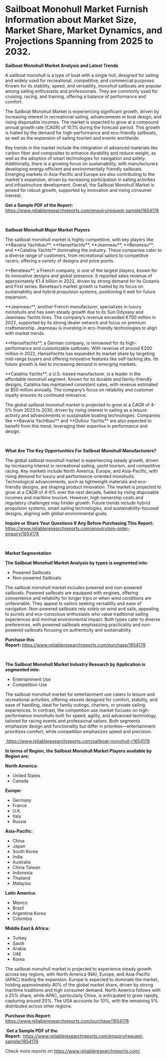 <p><h1>Sailboat Monohull Market Furnish Information about Market Size, Market Share, Market Dynamics, and Projections Spanning from 2025 to 2032.</h1></p><p><strong>Sailboat Monohull Market Analysis and Latest Trends</strong></p>
<p><p>A sailboat monohull is a type of boat with a single hull, designed for sailing and widely used for recreational, competitive, and commercial purposes. Known for its stability, speed, and versatility, monohull sailboats are popular among sailing enthusiasts and professionals. They are commonly used for cruising, racing, and training, offering a balance of performance and comfort.</p><p>The Sailboat Monohull Market is experiencing significant growth, driven by increasing interest in recreational sailing, advancements in boat design, and rising disposable incomes. The market is expected to grow at a compound annual growth rate (CAGR) of 10.1% during the forecast period. This growth is fueled by the demand for high-performance and eco-friendly sailboats, as well as the expansion of sailing tourism and events worldwide.</p><p>Key trends in the market include the integration of advanced materials like carbon fiber and composites to enhance durability and reduce weight, as well as the adoption of smart technologies for navigation and safety. Additionally, there is a growing focus on sustainability, with manufacturers developing energy-efficient and environmentally friendly sailboats. Emerging markets in Asia-Pacific and Europe are also contributing to the market's expansion, driven by increasing participation in sailing activities and infrastructure development. Overall, the Sailboat Monohull Market is poised for robust growth, supported by innovation and rising consumer interest.</p></p>
<p><strong>Get a Sample PDF of the Report:&nbsp;</strong> <a href="https://www.reliableresearchreports.com/enquiry/request-sample/1654178?utm_campaign=2002&utm_medium=2&utm_source=Github&utm_content=ia&utm_term=23012025&utm_id=sailboat-monohull">https://www.reliableresearchreports.com/enquiry/request-sample/1654178</a></p>
<p>&nbsp;</p>
<p><strong>Sailboat Monohull Major Market Players</strong></p>
<p><p>The sailboat monohull market is highly competitive, with key players like **Bavaria Yachtbau**, **HanseYachts**, **Jeanneau**, **Beneteau**, and **Catalina Yachts** dominating the industry. These companies cater to a diverse range of customers, from recreational sailors to competitive racers, offering a variety of designs and price points.</p><p>**Beneteau**, a French company, is one of the largest players, known for its innovative designs and global presence. It reported sales revenue of approximately €1.4 billion in 2022, driven by strong demand for its Oceanis and First series. Beneteau’s market growth is fueled by its focus on sustainability and hybrid propulsion systems, positioning it well for future expansion.</p><p>**Jeanneau**, another French manufacturer, specializes in luxury monohulls and has seen steady growth due to its Sun Odyssey and Jeanneau Yachts lines. The company’s revenue exceeded €700 million in 2022, supported by its strong dealer network and focus on premium craftsmanship. Jeanneau is investing in eco-friendly technologies to align with market trends.</p><p>**HanseYachts**, a German company, is renowned for its high-performance and customizable sailboats. With revenue of around €200 million in 2022, HanseYachts has expanded its market share by targeting mid-range buyers and offering innovative features like self-tacking jibs. Its future growth is tied to increasing demand in emerging markets.</p><p>**Catalina Yachts**, a U.S.-based manufacturer, is a leader in the affordable monohull segment. Known for its durable and family-friendly designs, Catalina has maintained consistent sales, with revenue estimated at $50 million annually. The company’s focus on reliability and customer loyalty ensures its continued relevance.</p><p>The global sailboat monohull market is projected to grow at a CAGR of 4-5% from 2023 to 2030, driven by rising interest in sailing as a leisure activity and advancements in sustainable boating technologies. Companies like **Bavaria Yachtbau** and **Dufour Yachts** are also expected to benefit from this trend, leveraging their expertise in performance and design.</p></p>
<p>&nbsp;</p>
<p><strong>What Are The Key Opportunities For Sailboat Monohull Manufacturers?</strong></p>
<p><p>The global sailboat monohull market is experiencing steady growth, driven by increasing interest in recreational sailing, yacht tourism, and competitive racing. Key markets include North America, Europe, and Asia-Pacific, with rising demand for luxury and performance-oriented monohulls. Technological advancements, such as lightweight materials and eco-friendly designs, are shaping product innovation. The market is projected to grow at a CAGR of 4-6% over the next decade, fueled by rising disposable incomes and maritime tourism. However, high ownership costs and regulatory challenges may hinder growth. Future trends include hybrid propulsion systems, smart sailing technologies, and sustainability-focused designs, aligning with global environmental goals.</p></p>
<p><strong>Inquire or Share Your Questions If Any Before Purchasing This Report:</strong> <a href="https://www.reliableresearchreports.com/enquiry/pre-order-enquiry/1654178?utm_campaign=2002&utm_medium=2&utm_source=Github&utm_content=ia&utm_term=23012025&utm_id=sailboat-monohull">https://www.reliableresearchreports.com/enquiry/pre-order-enquiry/1654178</a></p>
<p>&nbsp;</p>
<p><strong>Market Segmentation</strong></p>
<p><strong>The Sailboat Monohull Market Analysis by types is segmented into:</strong></p>
<p><ul><li>Powered Sailboats</li><li>Non-powered Sailboats</li></ul></p>
<p><p>The sailboat monohull market includes powered and non-powered sailboats. Powered sailboats are equipped with engines, offering convenience and reliability for longer trips or when wind conditions are unfavorable. They appeal to sailors seeking versatility and ease of navigation. Non-powered sailboats rely solely on wind and sails, appealing to purists and eco-conscious enthusiasts who value traditional sailing experiences and minimal environmental impact. Both types cater to diverse preferences, with powered sailboats emphasizing practicality and non-powered sailboats focusing on authenticity and sustainability.</p></p>
<p><strong>Purchase this Report:&nbsp;</strong><a href="https://www.reliableresearchreports.com/purchase/1654178?utm_campaign=2002&utm_medium=2&utm_source=Github&utm_content=ia&utm_term=23012025&utm_id=sailboat-monohull">https://www.reliableresearchreports.com/purchase/1654178</a></p>
<p>&nbsp;</p>
<p><strong>The Sailboat Monohull Market Industry Research by Application is segmented into:</strong></p>
<p><ul><li>Entertainment Use</li><li>Competition Use</li></ul></p>
<p><p>The sailboat monohull market for entertainment use caters to leisure and recreational activities, offering vessels designed for comfort, stability, and ease of handling, ideal for family outings, charters, or private sailing experiences. In contrast, the competition use market focuses on high-performance monohulls built for speed, agility, and advanced technology, tailored for racing events and professional sailors. Both segments emphasize design and functionality but differ in priorities—entertainment prioritizes comfort, while competition emphasizes speed and precision.</p></p>
<p><a href="https://www.reliableresearchreports.com/sailboat-monohull-r1654178?utm_campaign=2002&utm_medium=2&utm_source=Github&utm_content=ia&utm_term=23012025&utm_id=sailboat-monohull">&nbsp;https://www.reliableresearchreports.com/sailboat-monohull-r1654178</a></p>
<p><strong>In terms of Region, the Sailboat Monohull Market Players available by Region are:</strong></p>
<p>
    <p> <strong> North America: </strong>
        <ul>
            <li>United States</li>
            <li>Canada</li>
        </ul>
        </p> 
    <p> <strong> Europe: </strong>
        <ul>
            <li>Germany</li>
            <li>France</li>
            <li>U.K.</li>
            <li>Italy</li>
            <li>Russia</li>
        </ul>
        </p> 
    <p> <strong> Asia-Pacific: </strong>
        <ul>
            <li>China</li>
            <li>Japan</li>
            <li>South Korea</li>
            <li>India</li>
            <li>Australia</li>
            <li>China Taiwan</li>
            <li>Indonesia</li>
            <li>Thailand</li>
            <li>Malaysia</li>
        </ul>
        </p> 
    <p> <strong> Latin America: </strong>
        <ul>
            <li>Mexico</li>
            <li>Brazil</li>
            <li>Argentina Korea</li>
            <li>Colombia</li>
        </ul>
        </p> 
    <p> <strong> Middle East & Africa: </strong>
        <ul>
            <li>Turkey</li>
            <li>Saudi</li>
            <li>Arabia</li>
            <li>UAE</li>
            <li>Korea</li>
        </ul>
    </p>
    </p>
<p><p>The sailboat monohull market is projected to experience steady growth across key regions, with North America (NA), Europe, and Asia-Pacific (APAC) leading the expansion. Europe is expected to dominate the market, holding approximately 40% of the global market share, driven by strong maritime traditions and high consumer demand. North America follows with a 25% share, while APAC, particularly China, is anticipated to grow rapidly, capturing around 20%. The USA accounts for 10%, with the remaining 5% distributed across other regions.</p></p>
<p><strong>Purchase this Report: </strong><a href="https://www.reliableresearchreports.com/purchase/1654178?utm_campaign=2002&utm_medium=2&utm_source=Github&utm_content=ia&utm_term=23012025&utm_id=sailboat-monohull">https://www.reliableresearchreports.com/purchase/1654178</a></p>
<p>&nbsp;<strong>Get a Sample PDF of the Report:&nbsp;&nbsp;</strong><a href="https://www.reliableresearchreports.com/enquiry/request-sample/1654178?utm_campaign=2002&utm_medium=2&utm_source=Github&utm_content=ia&utm_term=23012025&utm_id=sailboat-monohull">https://www.reliableresearchreports.com/enquiry/request-sample/1654178</a></p>
<p><strong></strong></p>
<p>Check more reports on <a href="https://www.reliableresearchreports.com/?utm_campaign=2002&utm_medium=2&utm_source=Github&utm_content=ia&utm_term=23012025&utm_id=sailboat-monohull">https://www.reliableresearchreports.com/</a></p>
